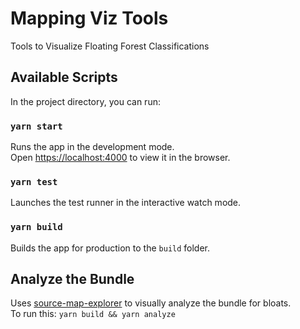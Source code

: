 # Mapping Viz Tools
Tools to Visualize Floating Forest Classifications

## Available Scripts

In the project directory, you can run:

### `yarn start`

Runs the app in the development mode.<br />
Open [https://localhost:4000](https://localhost:4000) to view it in the browser.

### `yarn test`

Launches the test runner in the interactive watch mode.

### `yarn build`

Builds the app for production to the `build` folder.

## Analyze the Bundle

Uses [source-map-explorer](https://www.npmjs.com/package/source-map-explorer) to visually analyze the bundle for bloats.  
To run this:
`yarn build && yarn analyze`
